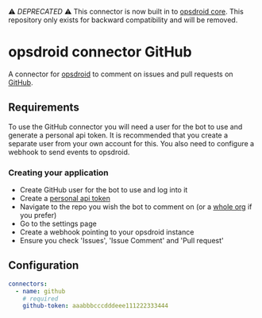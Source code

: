 ⚠️ *DEPRECATED* ⚠️ This connector is now built in to [opsdroid core](https://opsdroid.readthedocs.io/en/latest/connectors/github/). This repository only exists for backward compatibility and will be removed.
# opsdroid connector GitHub

A connector for [opsdroid](https://github.com/opsdroid/opsdroid) to comment on issues and pull requests on [GitHub](https://github.com).

## Requirements

To use the GitHub connector you will need a user for the bot to use and generate a personal api token. It is recommended that you create a separate user from your own account for this. You also need to configure a webhook to send events to opsdroid.

### Creating your application
 * Create GitHub user for the bot to use and log into it
 * Create a [personal api token](https://github.com/blog/1509-personal-api-tokens)
 * Navigate to the repo you wish the bot to comment on (or a [whole org](https://github.com/blog/1933-introducing-organization-webhooks) if you prefer)
 * Go to the settings page
 * Create a webhook pointing to your opsdroid instance
 * Ensure you check 'Issues', 'Issue Comment' and 'Pull request'

## Configuration

```yaml
connectors:
  - name: github
    # required
    github-token: aaabbbcccdddeee111222333444
```
